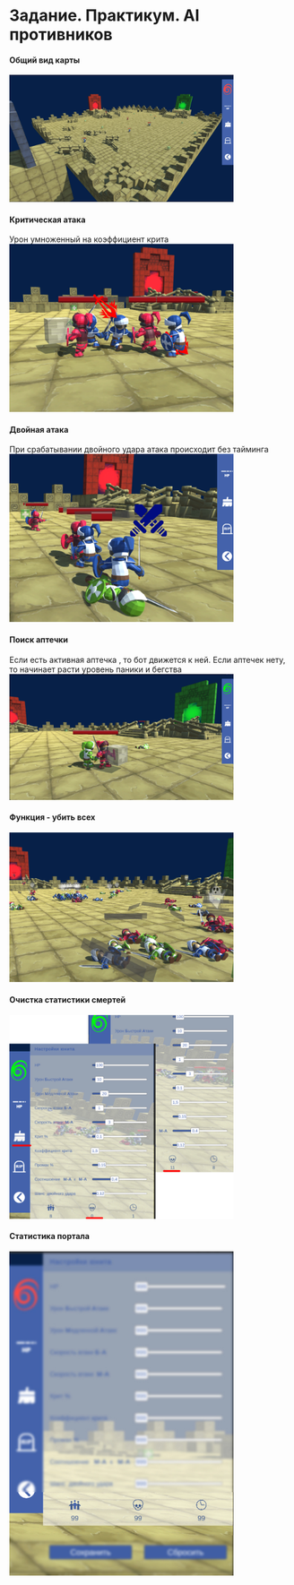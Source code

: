# Задание. Практикум. AI противников
 
#### Общий вид карты
<img src="/Assets/ImageGit/map.jpg" width="400" />

#### Критическая атака
Урон умноженный на коэффициент крита
<img src="/Assets/ImageGit/critAttack.jpg" width="400" />

#### Двойная атака
При срабатывании двойного удара атака происходит без тайминга 
<img src="/Assets/ImageGit/doubleAttack.jpg" width="400" />

#### Поиск аптечки
Если есть активная аптечка , то бот движется к ней. Если аптечек нету, то начинает расти уровень паники и бегства 
<img src="/Assets/ImageGit/SearchAidkit.jpg" width="400" />

#### Функция - убить всех 
 <img src="/Assets/ImageGit/killAll.jpg" width="400" />

#### Очистка статистики смертей 
 <img src="/Assets/ImageGit/clear.jpg" width="400" />

 #### Статистика портала 
 <img src="/Assets/ImageGit/statistics.jpg" width="400" /> 
